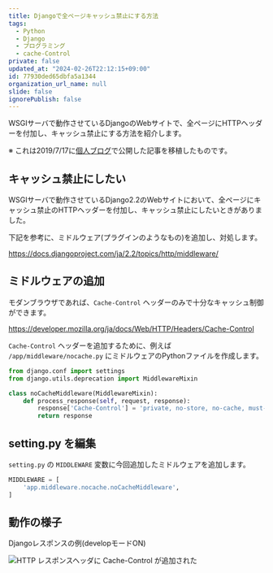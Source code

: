 ```yaml
---
title: Djangoで全ページキャッシュ禁止にする方法
tags:
  - Python
  - Django
  - プログラミング
  - cache-Control
private: false
updated_at: "2024-02-26T22:12:15+09:00"
id: 77930ded65dbfa5a1344
organization_url_name: null
slide: false
ignorePublish: false
---
```


WSGIサーバで動作させているDjangoのWebサイトで、全ページにHTTPヘッダーを付加し、キャッシュ禁止にする方法を紹介します。

※ これは2019/7/17に[個人ブログ](https://bicstone.me)で公開した記事を移植したものです。

## キャッシュ禁止にしたい

WSGIサーバで動作させているDjango2.2のWebサイトにおいて、全ページにキャッシュ禁止のHTTPヘッダーを付加し、キャッシュ禁止にしたいときがありました。

下記を参考に、ミドルウェア(プラグインのようなもの)を追加し、対処します。

https://docs.djangoproject.com/ja/2.2/topics/http/middleware/

## ミドルウェアの追加

モダンブラウザであれば、`Cache-Control` ヘッダーのみで十分なキャッシュ制御ができます。

https://developer.mozilla.org/ja/docs/Web/HTTP/Headers/Cache-Control

`Cache-Control` ヘッダーを追加するために、例えば `/app/middleware/nocache.py` にミドルウェアのPythonファイルを作成します。

```py
from django.conf import settings
from django.utils.deprecation import MiddlewareMixin

class noCacheMiddleware(MiddlewareMixin):
    def process_response(self, request, response):
        response['Cache-Control'] = 'private, no-store, no-cache, must-revalidate, no-transform'
        return response
```

## setting.py を編集

`setting.py` の `MIDDLEWARE` 変数に今回追加したミドルウェアを追加します。

```py
MIDDLEWARE = [
    'app.middleware.nocache.noCacheMiddleware',
]
```

## 動作の様子

Djangoレスポンスの例(developモードON)

![HTTP レスポンスヘッダに Cache-Control が追加された](https://qiita-image-store.s3.ap-northeast-1.amazonaws.com/0/684999/ae5ffbcd-46bc-fd10-ee5a-4ad4748a597f.png)
